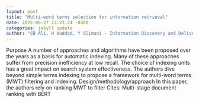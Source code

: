 ```yaml
--- 
layout: post 
title: "Multi-word terms selection for information retrieval" 
date: 2022-06-27 23:23:24 -0400 
categories: jekyll update 
author: "CB Ali, H Haddad, Y Slimani - Information Discovery and Delivery, 2022" 
--- 
```

Purpose A number of approaches and algorithms have been proposed over the years as a basis for automatic indexing. Many of these approaches suffer from precision inefficiency at low recall. The choice of indexing units has a great impact on search system effectiveness. The authors dive beyond simple terms indexing to propose a framework for multi-word terms (MWT) filtering and indexing. Design/methodology/approach In this paper, the authors rely on ranking MWT to filter Cites: Multi-stage document ranking with BERT